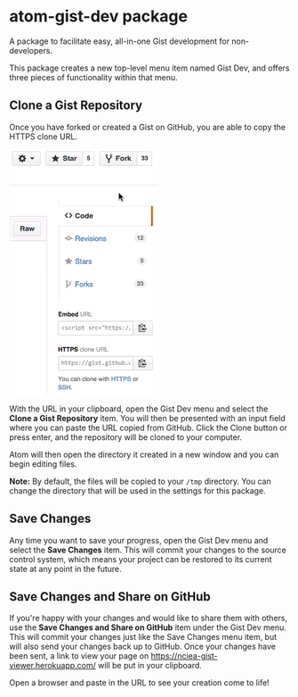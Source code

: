 # atom-gist-dev package

A package to facilitate easy, all-in-one Gist development for non-developers.

This package creates a new top-level menu item named Gist Dev, and offers three
pieces of functionality within that menu.

## Clone a Gist Repository

Once you have forked or created a Gist on GitHub, you are able to copy the HTTPS
clone URL.

![fork_and_copy](https://raw.githubusercontent.com/CenterForAssessment/atom-gist-dev/master/assets/fork_and_copy.gif)

With the URL in your clipboard, open the Gist Dev menu and select the **Clone a
Gist Repository** item. You will then be presented with an input field where you
can paste the URL copied from GitHub. Click the Clone button or press enter, and
the repository will be cloned to your computer.

Atom will then open the directory it created in a new window and you can begin
editing files.

**Note:** By default, the files will be copied to your `/tmp` directory. You can
change the directory that will be used in the settings for this package.

## Save Changes

Any time you want to save your progress, open the Gist Dev menu and select the
**Save Changes** item. This will commit your changes to the source control system,
which means your project can be restored to its current state at any point in
the future.

## Save Changes and Share on GitHub

If you're happy with your changes and would like to share them with others, use
the **Save Changes and Share on GitHub** item under the Gist Dev menu. This will
commit your changes just like the Save Changes menu item, but will also send
your changes back up to GitHub. Once your changes have been sent, a link to view
your page on https://nciea-gist-viewer.herokuapp.com/ will be put in your clipboard.

Open a browser and paste in the URL to see your creation come to life!
